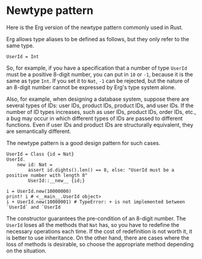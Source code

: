 # Newtype pattern

Here is the Erg version of the newtype pattern commonly used in Rust.

Erg allows type aliases to be defined as follows, but they only refer to the same type.

```erg
UserId = Int
```

So, for example, if you have a specification that a number of type `UserId` must be a positive 8-digit number, you can put in `10` or `-1`, because it is the same as type `Int`. If you set it to `Nat`, `-1` can be rejected, but the nature of an 8-digit number cannot be expressed by Erg's type system alone.

Also, for example, when designing a database system, suppose there are several types of IDs: user IDs, product IDs, product IDs, and user IDs. If the number of ID types increases, such as user IDs, product IDs, order IDs, etc., a bug may occur in which different types of IDs are passed to different functions. Even if user IDs and product IDs are structurally equivalent, they are semantically different.

The newtype pattern is a good design pattern for such cases.

```erg
UserId = Class {id = Nat}
UserId.
    new id: Nat =
        assert id.dights().len() == 8, else: "UserId must be a positive number with length 8"
        UserId::__new__ {id;}

i = UserId.new(10000000)
print! i # <__main__.UserId object>
i + UserId.new(10000001) # TypeError: + is not implemented between `UserId` and `UserId
```

The constructor guarantees the pre-condition of an 8-digit number.
The `UserId` loses all the methods that `Nat` has, so you have to redefine the necessary operations each time.
If the cost of redefinition is not worth it, it is better to use inheritance. On the other hand, there are cases where the loss of methods is desirable, so choose the appropriate method depending on the situation.
